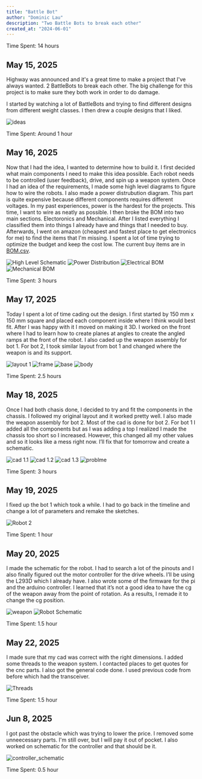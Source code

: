 ```yaml
---
title: "Battle Bot"
author: "Dominic Lau"
description: "Two Battle Bots to break each other"
created_at: "2024-06-01"
---
```


Time Spent: 14 hours

## May 15, 2025

Highway was announced and it's a great time to make a project that I've always wanted. 2 BattleBots to break each other. The big challenge for this project is to make sure they both work in order to do damage.

I started by watching a lot of BattleBots and trying to find different designs from different weight classes. I then drew a couple designs that I liked.

![ideas](Images/Ideas/ideas.jpeg)

Time Spent: Around 1 hour

## May 16, 2025

Now that I had the idea, I wanted to determine how to build it. I first decided what main components I need to make this idea possible. Each robot needs to be controlled (user feedback), drive, and spin up a weapon system. Once I had an idea of the requirements, I made some high level diagrams to figure how to wire the robots. I also made a power distrubution diagram. This part is quite expensive because different components requires different voltages. In my past experiences, power is the hardest for the projects. This time, I want to wire as neatly as possible. I then broke the BOM into two main sections. Electoronics and Mechanical. After I listed everything I classified them into things I already have and things that I needed to buy. Afterwards, I went on amazon (cheapest and fastest place to get electronics for me) to find the items that I'm missing. I spent a lot of time trying to optimize the budget and keep the cost low. The current buy items are in [BOM.csv](./BOM.csv). 

![High Level Schematic](Images/Schematic/High_Level.jpeg)
![Power Distribution](Images/Schematic/Power.jpeg)
![Electrical BOM](Images/Ideas/Electrical_BOM.jpeg)
![Mechanical BOM](Images/Ideas/Mechanical_BOM.jpeg)

Time Spent: 3 hours

## May 17, 2025

Today I spent a lot of time cading out the design. I first started by 150 mm x 150 mm square and placed each component inside where I think would best fit. After I was happy with it I moved on making it 3D. I worked on the front where I had to learn how to create planes at angles to create the angled ramps at the front of the robot. I also caded up the weapon assembly for bot 1. For bot 2, I took similar layout from bot 1 and changed where the weapon is and its support.

![layout 1](Images/CAD/Layout_1.png)
![frame](Images/CAD/Frame.png)
![base](Images/CAD/Base.png)
![body](Images/CAD/Body.png)

Time Spent: 2.5 hours

## May 18, 2025

Once I had both chasis done, I decided to try and fit the components in the chassis. I followed my original layout and it worked pretty well. I also made the weapon assembly for bot 2. Most of the cad is done for bot 2. For bot 1 I added all the components but as I was adding a top I realized I made the chassis too short so I increased. However, this changed all my other values and so it looks like a mess right now. I’ll fix that for tomorrow and create a schematic.

![cad 1.1](Images/CAD/Full_Cad_1.1.png)
![cad 1.2](Images/CAD/Full_Cad_1.2.png)
![cad 1.3](Images/CAD/Full_Cad_1.3.png)
![problme](Images/CAD/Problem.png)

Time Spent: 3 hours

## May 19, 2025

I fixed up the bot 1 which took a while. I had to go back in the timeline and change a lot of parameters and remake the sketches.

![Robot 2](Images/CAD/Full_Cad_2.png)

Time Spent: 1 hour

## May 20, 2025

I made the schematic for the robot. I had to search a lot of the pinouts and I also finally figured out the motor controller for the drive wheels. I’ll be using the L293D which I already have. I also wrote some of the firmware for the pi and the arduino controller. I learned that it’s not a good idea to have the cg of the weapon away from the point of rotation. As a results, I remade it to change the cg position.

![weapon](Images/CAD/Weapon_1.png)
![Robot Schematic](Images/Schematic/Schematic_Robot.png)

Time Spent: 1.5 hour

## May 22, 2025

I made sure that my cad was correct with the right dimensions. I added some threads to the weapon system. I contacted places to get quotes for the cnc parts. I also got the general code done. I used previous code from before which had the transceiver.

![Threads](Images/CAD/Threads.png)

Time Spent: 1.5 hour 


## Jun 8, 2025

I got past the obstacle which was trying to lower the price. I removed some unneecessary parts. I'm still over, but I will pay it out of pocket. I also worked on schematic for the controller and that should be it.

![controller_schematic](Images/Schematic/controller_schematic.png)

Time Spent: 0.5 hour 

